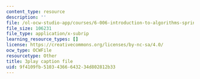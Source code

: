 ```yaml
---
content_type: resource
description: ''
file: /ol-ocw-studio-app/courses/6-006-introduction-to-algorithms-spring-2020/9f4109fb51034366643234d802812b33_wEKFGdo4Sck.srt
file_size: 106231
file_type: application/x-subrip
learning_resource_types: []
license: https://creativecommons.org/licenses/by-nc-sa/4.0/
ocw_type: OCWFile
resourcetype: Other
title: 3play caption file
uid: 9f4109fb-5103-4366-6432-34d802812b33
---
```

